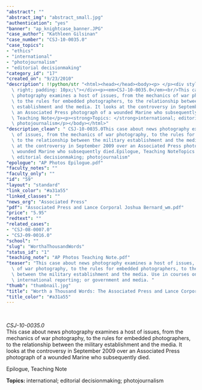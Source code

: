 ```yaml
---
"abstract": ""
"abstract_img": "abstract_small.jpg"
"authentication": "yes"
"banner": "ap_knightcase_banner.JPG"
"case_author": "Kathleen Gilsinan"
"case_number": "CSJ-10-0035.0"
"case_topics":
- "ethics"
- "international"
- "photojournalism"
- "editorial decisionmaking"
"category_id": "17"
"created_on": "9/23/2010"
"description": !!python/str "<html><head></head><body><p> </p><div style=\"float:\
  \ right; padding: 10px;\"></div><p><em>CSJ-10-0035.0</em><br/>This case about news\
  \ photography examines a host of issues, from the mechanics of war photography,\
  \ to the rules for embedded photographers, to the relationship between the military\
  \ establishment and the media. It looks at the controversy in September 2009 over\
  \ an Associated Press photograph of a wounded Marine who subsequently died.</p><p>Epilogue,\
  \ Teaching Note</p><p><strong>Topics: </strong>international; editorial decisionmaking;\
  \ photojournalism</p></body></html>"
"description_clean": " CSJ-10-0035.0This case about news photography examines a host\
  \ of issues, from the mechanics of war photography, to the rules for embedded photographers,\
  \ to the relationship between the military establishment and the media. It looks\
  \ at the controversy in September 2009 over an Associated Press photograph of a\
  \ wounded Marine who subsequently died.Epilogue, Teaching NoteTopics: international;\
  \ editorial decisionmaking; photojournalism"
"epologue": "AP Photos Epilogue.pdf"
"faculty_notes": ""
"faculty_only": ""
"id": "59"
"layout": "standard"
"link_color": "#a31a55"
"linked_classes": ""
"news_org": "Associated Press"
"pdf": "Associated Press and Lance Corporal Joshua Bernard_wm.pdf"
"price": "5.95"
"redtext": ""
"related_cases":
- "CSJ-08-0007.0"
- "CSJ-09-0016.0"
"school": ""
"slug": "WorthaThousandWords"
"status_id": "1"
"teaching_note": "AP Photos Teaching Note.pdf"
"teaser": "This case about news photography examines a host of issues, from the mechanics\
  \ of war photography, to the rules for embedded photographers, to the relationship\
  \ between the military establishment and the media. Use in courses on photojournalism;\
  \ international reporting; or government and media. "
"thumb": "thumbnail.jpg"
"title": "Worth a Thousand Words: The Associated Press and Lance Corporal Joshua Bernard"
"title_color": "#a31a55"
---
```

<html><head></head><body><p> </p><div style="float: right; padding: 10px;"></div><p><em>CSJ-10-0035.0</em><br/>This case about news photography examines a host of issues, from the mechanics of war photography, to the rules for embedded photographers, to the relationship between the military establishment and the media. It looks at the controversy in September 2009 over an Associated Press photograph of a wounded Marine who subsequently died.</p><p>Epilogue, Teaching Note</p><p><strong>Topics: </strong>international; editorial decisionmaking; photojournalism</p></body></html>
